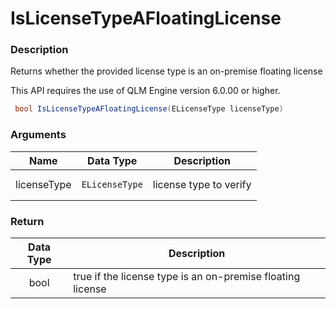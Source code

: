 # IsLicenseTypeAFloatingLicense

### Description

Returns whether the provided license type is an on-premise floating license

This API requires the use of QLM Engine version 6.0.00 or higher.

```csharp
 bool IsLicenseTypeAFloatingLicense(ELicenseType licenseType)
```

### Arguments

<table><thead><tr><th>Name</th><th align="center">Data Type</th><th>Description</th></tr></thead><tbody><tr><td>licenseType</td><td align="center"><pre><code>ELicenseType
</code></pre></td><td>license type to verify</td></tr></tbody></table>

### Return

| Data Type | Description                                                |
| :-------: | ---------------------------------------------------------- |
|    bool   | true if the license type is an on-premise floating license |
